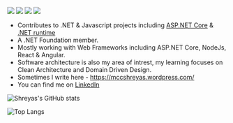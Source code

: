 [![](https://vistr.dev/badge?repo=MCCshreyas.MCCshreyas)](https://github.com/MCCshreyas)
[![](https://img.shields.io/badge/-@MCCshreyas-%231DA1F2?style=flat-square&logo=twitter&logoColor=ffffff)](https://twitter.com/MCCshreyas)
[![](https://img.shields.io/badge/-@MCCshreyas-%23181717?style=flat-square&logo=github)](https://github.com/MCCshreyas)
[![](https://img.shields.io/badge/-shreyasjejurkar-blue?style=flat-square&logo=Linkedin&logoColor=white&link=https://www.linkedin.com/in/shreyasjejurkar/)](https://www.linkedin.com/in/shreyasjejurkar/)

* Contributes to .NET & Javascript projects including [ASP.NET Core](https://github.com/dotnet/aspnetcore) & [.NET runtime](https://github.com/dotnet/runtime)
* A .NET Foundation member.
* Mostly working with Web Frameworks including ASP.NET Core, NodeJs, React & Angular. 
* Software architecture is also my area of intrest, my learning focuses on Clean Architecture and Domain Driven Design. <br />
* Sometimes I write here - https://mccshreyas.wordpress.com/
* You can find me on [LinkedIn](https://www.linkedin.com/in/shreyasjejurkar/)

![Shreyas's GitHub stats](https://github-readme-stats.vercel.app/api?username=MCCShreyas&count_private=true&show_icons=true&theme=gotham&include_all_commits=true)

![Top Langs](https://github-readme-stats.vercel.app/api/top-langs/?username=MCCShreyas&layout=compact)
